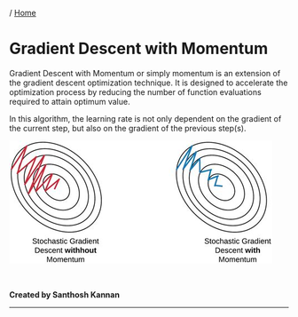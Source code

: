 / [Home](index.md)

# Gradient Descent with Momentum

Gradient Descent with Momentum or simply momentum is an extension of the gradient descent optimization technique. It is designed to accelerate the optimization process by reducing the number of function evaluations required to attain optimum value.

In this algorithm, the learning rate is not only dependent on the gradient of the current step, but also on the gradient of the previous step(s).

![Momentum](images/momentum.jpg "Gradient Descent with Momentum")

<br>

**Created by Santhosh Kannan**

---

<br>
